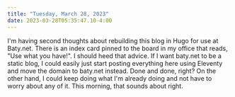 ```yaml
---
title: "Tuesday, March 28, 2023"
date: 2023-03-28T05:35:47.10-4:00
---
```


I'm having second thoughts about rebuilding this blog in Hugo for use at Baty.net. There is an index card pinned to the board in my office that reads, "Use what you have!". I should heed that advice. If I want baty.net to be a static blog, I could easily just start posting everything here using Eleventy and move the domain to baty.net instead. Done and done, right? On the other hand, I could keep doing what I'm already doing and not have to worry about any of it. This morning, that sounds about right.
